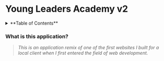 # Young Leaders Academy v2

<details>
  <summary>**Table of Contents**</summary>
  
1. *What is this app?*
2. **About this Application**
     * Built With. . .
     * Runs on. . .
     * Installs by. . .
3. **Usage**
4. **Acknowledgements**

</details>

### What is this application?
> *This is an application remix of one of the first websites I built for a local client when I first entered the field of web development.*